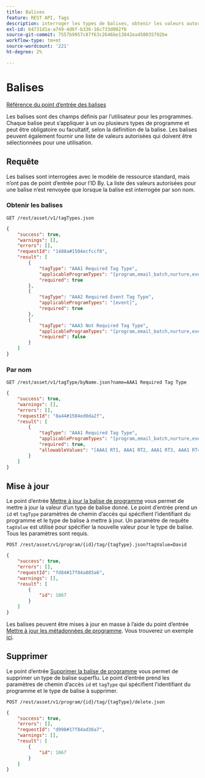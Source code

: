 ```yaml
---
title: Balises
feature: REST API, Tags
description: interroger les types de balises, obtenir les valeurs autorisées par nom, mettre à jour ou supprimer des balises de programme dans Marketo via l’API REST Asset, avec des exemples de requête ;
exl-id: 64731d1a-a749-4d6f-b336-16c733d002f0
source-git-commit: 7557b9957c87f63c2646be13842ea450035792be
workflow-type: tm+mt
source-wordcount: '221'
ht-degree: 2%

---
```


# Balises

[Référence du point d’entrée des balises](https://developer.adobe.com/marketo-apis/api/asset/#tag/Tags)

Les balises sont des champs définis par l’utilisateur pour les programmes. Chaque balise peut s’appliquer à un ou plusieurs types de programme et peut être obligatoire ou facultatif, selon la définition de la balise. Les balises peuvent également fournir une liste de valeurs autorisées qui doivent être sélectionnées pour une utilisation.

## Requête

Les balises sont interrogées avec le modèle de ressource standard, mais n’ont pas de point d’entrée pour l’ID By. La liste des valeurs autorisées pour une balise n’est renvoyée que lorsque la balise est interrogée par son nom.

### Obtenir les balises

```
GET /rest/asset/v1/tagTypes.json
```

```json
{
    "success": true,
    "warnings": [],
    "errors": [],
    "requestId": "1488a#1504ecfccf8",
    "result": [
        {
            "tagType": "AAA1 Required Tag Type",
            "applicableProgramTypes": "[program,email_batch,nurture,event,webinar]",
            "required": true
        },
        {
            "tagType": "AAA2 Required Event Tag Type",
            "applicableProgramTypes": "[event]",
            "required": true
        },
        {
            "tagType": "AAA3 Not Required Tag Type",
            "applicableProgramTypes": "[program,email_batch,nurture,event,webinar]",
            "required": false
        }
    ]
}
```

### Par nom

```
GET /rest/asset/v1/tagType/byName.json?name=AAA1 Required Tag Type
```

```json
{
    "success": true,
    "warnings": [],
    "errors": [],
    "requestId": "8a44#1504ed0da2f",
    "result": [
        {
            "tagType": "AAA1 Required Tag Type",
            "applicableProgramTypes": "[program,email_batch,nurture,event,webinar]",
            "required": true,
            "allowableValues": "[AAA1 RT1, AAA1 RT2, AAA1 RT3, AAA1 RT4]"
        }
    ]
}
```

## Mise à jour 

Le point d’entrée [Mettre à jour la balise de programme](https://developer.adobe.com/marketo-apis/api/asset/#tag/Programs/operation/updateProgramUsingPOST) vous permet de mettre à jour la valeur d’un type de balise donné. Le point d’entrée prend un `id` et `tagType` paramètres de chemin d’accès qui spécifient l’identifiant du programme et le type de balise à mettre à jour. Un paramètre de requête `tagValue` est utilisé pour spécifier la nouvelle valeur pour le type de balise. Tous les paramètres sont requis.

```
POST /rest/asset/v1/program/{id}/tag/{tagType}.json?tagValue=David
```

```json
{
    "success": true,
    "errors": [],
    "requestId": "fd84#17f84a885a6",
    "warnings": [],
    "result": [
        {
            "id": 1067
        }
    ]
}
```

Les balises peuvent être mises à jour en masse à l’aide du point d’entrée [Mettre à jour les métadonnées de programme](https://developer.adobe.com/marketo-apis/api/asset/#tag/Programs/operation/updateProgramUsingPOST). Vous trouverez un exemple [ici](programs.md#update).

## Supprimer

Le point d’entrée [Supprimer la balise de programme](https://developer.adobe.com/marketo-apis/api/asset/#tag/Programs/operation/deleteProgramUsingPOST) vous permet de supprimer un type de balise superflu. Le point d’entrée prend les paramètres de chemin d’accès `id` et `tagType` qui spécifient l’identifiant du programme et le type de balise à supprimer.

```
POST /rest/asset/v1/program/{id}/tag/{tagType}/delete.json
```

```json
{
    "success": true,
    "errors": [],
    "requestId": "d998#17f84ad36a7",
    "warnings": [],
    "result": [
        {
            "id": 1067
        }
    ]
}
```

